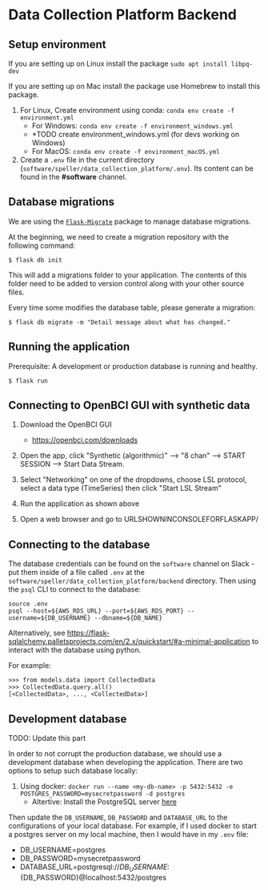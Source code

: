 # Data Collection Platform Backend

## Setup environment

If you are setting up on Linux install the package `sudo apt install libpq-dev`

If you are setting up on Mac install the package use Homebrew to install this package.

1. For Linux, Create environment using conda: `conda env create -f environment.yml`
    - For Windows: `conda env create -f environment_windows.yml`
    - *TODO create environment_windows.yml (for devs working on Windows)
    - For MacOS: `conda env create -f environment_macOS.yml`
2. Create a `.env` file in the current directory (`software/speller/data_collection_platform/.env`). Its content can be found in the **#software** channel.
## Database migrations

We are using the [`Flask-Migrate`](https://flask-migrate.readthedocs.io/en/latest/) package to manage database migrations.

At the beginning, we need to create a migration repository with the following command:

```
$ flask db init
```

This will add a migrations folder to your application. The contents of this folder need to be added to version control along with your other source files.

Every time some modifies the database table, please generate a migration:

```
$ flask db migrate -m "Detail message about what has changed."
```

## Running the application

Prerequisite: A development or production database is running and healthy.
```
$ flask run
```

## Connecting to OpenBCI GUI with synthetic data
1. Download the OpenBCI GUI
   - https://openbci.com/downloads

2. Open the app, click "Synthetic (algorithmic)" --> "8 chan" --> START SESSION --> Start Data Stream.
3. Select "Networking" on one of the dropdowns, choose LSL protocol, select a data type (TimeSeries) then click "Start LSL Stream"
4. Run the application as shown above
5. Open a web browser and go to URLSHOWNINCONSOLEFORFLASKAPP/


## Connecting to the database

The database credentials can be found on the `software` channel on Slack - put them inside of a file called `.env` at the `software/speller/data_collection_platform/backend` directory. Then using the `psql` CLI to connect to the database:
```
source .env
psql --host=${AWS_RDS_URL} --port=${AWS_RDS_PORT} --username=${DB_USERNAME} --dbname=${DB_NAME}
```

Alternatively, see https://flask-sqlalchemy.palletsprojects.com/en/2.x/quickstart/#a-minimal-application to interact with the database using python.

For example:
```
>>> from models.data import CollectedData
>>> CollectedData.query.all()
[<CollectedData>, ..., <CollectedData>]
```

## Development database
TODO: Update this part

In order to not corrupt the production database, we should use a development database when developing the application. There are two options to setup such database locally: 
1.  Using docker: ``docker run --name <my-db-name> -p 5432:5432 -e POSTGRES_PASSWORD=mysecretpassword -d postgres``
    - Altertive: Install the PostgreSQL server [here](https://www.postgresql.org/download/)

Then update the `DB_USERNAME`, `DB_PASSWORD` and `DATABASE_URL` to the configurations of your local database. 
For example, if I used docker to start a postgres server on my local machine, then I would have in my `.env` file:
- DB_USERNAME=postgres
- DB_PASSWORD=mysecretpassword
- DATABASE_URL=postgresql://${DB_USERNAME}:${DB_PASSWORD}@localhost:5432/postgres
